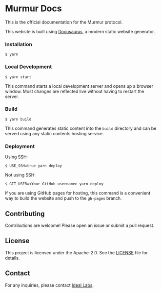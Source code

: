 # Murmur Docs

This is the official documentation for the Murmur protocol.

This website is built using [Docusaurus](https://docusaurus.io/), a modern static website generator.

### Installation

```
$ yarn
```

### Local Development

```
$ yarn start
```

This command starts a local development server and opens up a browser window. Most changes are reflected live without having to restart the server.

### Build

```
$ yarn build
```

This command generates static content into the `build` directory and can be served using any static contents hosting service.

### Deployment

Using SSH:

```
$ USE_SSH=true yarn deploy
```

Not using SSH:

```
$ GIT_USER=<Your GitHub username> yarn deploy
```

If you are using GitHub pages for hosting, this command is a convenient way to build the website and push to the `gh-pages` branch.

## Contributing

Contributions are welcome! Please open an issue or submit a pull request.

## License

This project is licensed under the Apache-2.0. See the [LICENSE](./LICENSE) file for details.

## Contact

For any inquiries, please contact [Ideal Labs](https://idealabs.network).